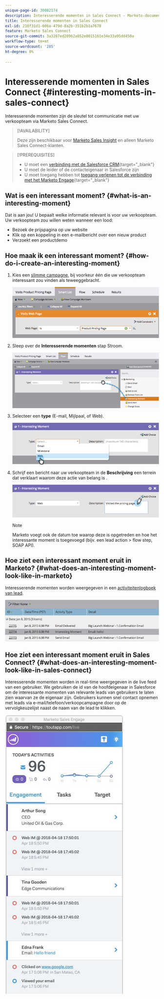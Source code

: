 ```yaml
---
unique-page-id: 30082174
description: Interesserende momenten in Sales Connect - Marketo-documenten - Productdocumentatie
title: Interesserende momenten in Sales Connect
exl-id: 210f31d1-606a-479d-8a2b-351b2b1a7678
feature: Marketo Sales Connect
source-git-commit: 3a3287ed20962a052e0015161e34e33a95dd450a
workflow-type: tm+mt
source-wordcount: '285'
ht-degree: 0%

---
```


# Interesserende momenten in Sales Connect {#interesting-moments-in-sales-connect}

Interesserende momenten zijn de sleutel tot communicatie met uw verkoopteam via Marketo Sales Connect.

>[!AVAILABILITY]
>
>Deze zijn beschikbaar voor [Marketo Sales Insight](/help/marketo/product-docs/marketo-sales-insight/msi-for-salesforce/features/tabs-in-the-msi-panel/interesting-moments/using-interesting-moments.md) en alleen Marketo Sales Connect-klanten.

>[!PREREQUISITES]
>
>* U moet een [verbinding met de Salesforce CRM](/help/marketo/product-docs/marketo-sales-connect/crm/salesforce-integration/connect-your-sales-connect-account-to-salesforce.md){target="_blank"}
>* U moet de leider of de contacteigenaar in Salesforce zijn
>* U moet toegang hebben tot [toegang verlenen tot de verbinding met het Marketo Engage](/help/marketo/product-docs/marketo-sales-connect/marketo/granting-access-to-users.md){target="_blank"}

## Wat is een interessant moment? {#what-is-an-interesting-moment}

Dat is aan jou! U bepaalt welke informatie relevant is voor uw verkoopteam. Uw verkoopteam zou willen weten wanneer een lood:

* Bezoek de prijspagina op uw website
* Klik op een koppeling in een e-mailbericht over een nieuw product
* Verzoekt een productdemo

## Hoe maak ik een interessant moment? {#how-do-i-create-an-interesting-moment}

1. Kies een [slimme campagne](/help/marketo/product-docs/core-marketo-concepts/smart-campaigns/understanding-smart-campaigns.md), bij voorkeur één die uw verkoopteam interessant zou vinden als teweeggebracht.

   ![](assets/image2015-1-8-18-3a8-3a54.png)

1. Sleep over de **Interesserende momenten** stap Stroom.

   ![](assets/image2015-1-8-18-3a15-3a20.png)

1. Selecteer een **type** (E-mail, Mijlpaal, of Web).

   ![](assets/image2015-1-8-18-3a17-3a16.png)

1. Schrijf een bericht naar uw verkoopteam in de **Beschrijving** een terrein dat verklaart waarom deze actie van belang is .

   ![](assets/image2015-1-8-18-3a18-3a23.png)

   >[!NOTE]
   >
   >Marketo voegt ook de datum toe waarop deze is opgetreden en hoe het interessante moment is toegevoegd (bijv. een lead action > flow step, SOAP API).

## Hoe ziet een interessant moment eruit in Marketo?  {#what-does-an-interesting-moment-look-like-in-marketo}

Interesserende momenten worden weergegeven in een [activiteitenlogboek van lead](/help/marketo/product-docs/core-marketo-concepts/smart-lists-and-static-lists/managing-people-in-smart-lists/using-the-person-detail-page.md).

![](assets/image2015-1-14-18-3a45-3a58.png)

## Hoe ziet een interessant moment eruit in Sales Connect? {#what-does-an-interesting-moment-look-like-in-sales-connect}

Interesserende momenten worden in real-time weergegeven in de live feed van een gebruiker. We gebruiken de id van de hoofdeigenaar in Salesforce om de interessante momenten van relevante leads van gebruikers te laten zien waarvan ze de eigenaar zijn. Gebruikers kunnen snel contact opnemen met leads via e-mail/telefoon/verkoopcampagne door op de vervolgkeuzelijst naast de naam van de lead te klikken.

![](assets/engagement.jpg)
